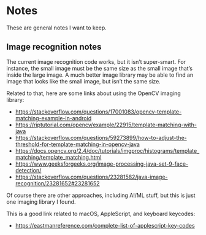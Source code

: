 # Notes

These are general notes I want to keep.


## Image recognition notes

The current image recognition code works, but it isn’t super-smart. For instance,
the small image must be the same size as the small image that’s inside the large
image. A much better image library may be able to find an image that looks like
the small image, but isn’t the same size.

Related to that, here are some links about using the OpenCV imaging library:

- https://stackoverflow.com/questions/17001083/opencv-template-matching-example-in-android
- https://riptutorial.com/opencv/example/22915/template-matching-with-java
- https://stackoverflow.com/questions/59273899/how-to-adjust-the-threshold-for-template-matching-in-opencv-java
- https://docs.opencv.org/2.4/doc/tutorials/imgproc/histograms/template_matching/template_matching.html
- https://www.geeksforgeeks.org/image-processing-java-set-9-face-detection/
- https://stackoverflow.com/questions/23281582/java-image-recognition/23281652#23281652

Of course there are other approaches, including AI/ML stuff, but this is just one imaging library I found.

This is a good link related to macOS, AppleScript, and keyboard keycodes:  
- https://eastmanreference.com/complete-list-of-applescript-key-codes

